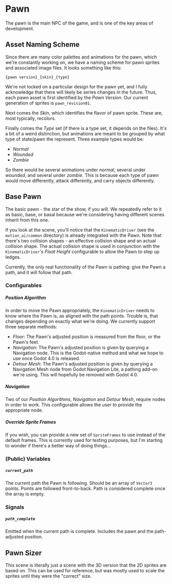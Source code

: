 # Pawn
The pawn is the main NPC of the game, and is one of the key areas of development.

## Asset Naming Scheme
Since there are many color palettes and animations for the pawn, which we're constantly working on, we have a naming scheme for pawn sprites and associated image files. It looks something like this:

```
{pawn version}_{skin}_{type}
```

We're not locked on a particular design for the pawn yet, and I fully acknowledge that there will likely be series changes in the future. Thus, each pawn asset is first identified by the *Pawn Version*. Our current generation of sprites is `pawn_revision01`.

Next comes the *Skin*, which identifies the flavor of pawn sprite. These are, most typically, recolors.

Finally comes the *Type* set (if there is a type set, it depends on the files). It's a bit of a weird distinction, but animations are meant to be grouped by what type of state/pawn the represent. Three example types would be:

- *Normal*
- *Wounded*
- *Zombie*

So there would be several animations under *normal*, several under *wounded*, and several under *zombie*. This is because each type of pawn would move differently, attack differently, and carry objects differently.

## Base Pawn
The basic pawn - the star of the show, if you will. We repeatedly refer to it as basic, base, or basal because we're considering having different scenes inherit from this one.

If you look at the scene, you'll notice that the `KinematicDriver` (see the `motion_ai/common` directory) is already integrated with the Pawn. Note that there's two collision shapes - an effective collision shape and an actual collision shape. The actual collision shape is used in conjunction with the `KinematicDriver`'s *Float Height* configurable to allow the Pawn to step up ledges.

Currently, the only real functionality of the Pawn is pathing: give the Pawn a path, and it will follow that path.

### Configurables
##### Position Algorithm
In order to move the Pawn appropriately, the `KinematicDriver` needs to know where the Pawn is, as aligned with the path points. Trouble is, that changes depending on exactly what we're doing. We currently support three separate methods:

- *Floor*: The Pawn's adjusted position is measured from the floor, or the Pawn's feet.
- *Navigation*: The Pawn's adjusted position is given by querying a Navigation node. This is the Godot-native method and what we hope to use once Godot 4.0 is released.
- *Detour Mesh*: The Pawn's adjusted position is given by querying a Navigation Mesh node from Godot Navigation Lite, a pathing add-on we're using. This will hopefully be removed with Godot 4.0.

##### Navigation
Two of our *Position Algorithm*s, *Navigation* and *Detour Mesh*, require nodes in order to work. This configurable allows the user to provide the appropriate node.

##### Override Sprite Frames
If you wish, you can provide a new set of `SpriteFrames` to use instead of the default frames. This is currently used for testing purposes, but I'm starting to wonder if there's a better way of doing things...

### (Public) Variables
##### `current_path`
The current path the Pawn is following. Should be an array of `Vector3` points. Points are followed front-to-back. Path is considered complete once the array is empty.

### Signals
##### `path_complete`
Emitted when the current path is complete. Includes the pawn and the path-adjusted position.

## Pawn Sizer
This scene is literally just a scene with the 3D version that the 2D sprites are based on. This can be used for reference, but was mostly used to scale the sprites until they were the "correct" size.
